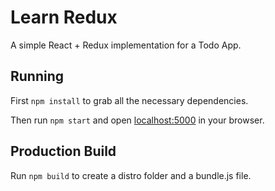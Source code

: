 # Learn Redux

A simple React + Redux implementation for a Todo App.

## Running

First `npm install` to grab all the necessary dependencies. 

Then run `npm start` and open <localhost:5000> in your browser.

## Production Build

Run `npm build` to create a distro folder and a bundle.js file.

